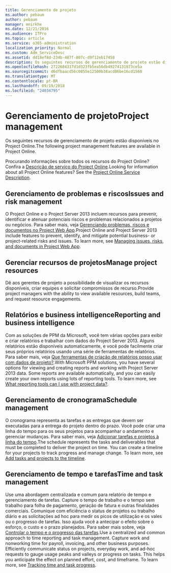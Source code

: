```yaml
---
title: Gerenciamento de projeto
ms.author: pebaum
author: pebaum
manager: mnirkhe
ms.date: 12/21/2016
ms.audience: ITPro
ms.topic: article
ms.service: o365-administration
localization_priority: Normal
ms.custom: Adm_ServiceDesc
ms.assetid: dd18ef8d-234b-487f-807c-d9f12eb17458
description: Os seguintes recursos de gerenciamento de projeto estão disponíveis no Project Online.
ms.openlocfilehash: 2722684317d1d323fb5ea56db49274131873ce5a
ms.sourcegitcommit: d6dfbaacd56c0855e12500b38acd06be16cd1560
ms.translationtype: MT
ms.contentlocale: pt-BR
ms.lasthandoff: 09/19/2018
ms.locfileid: "24034795"
---
```

# <a name="project-management"></a><span data-ttu-id="b458f-103">Gerenciamento de projeto</span><span class="sxs-lookup"><span data-stu-id="b458f-103">Project management</span></span>

<span data-ttu-id="b458f-104">Os seguintes recursos de gerenciamento de projeto estão disponíveis no Project Online.</span><span class="sxs-lookup"><span data-stu-id="b458f-104">The following project management features are available in Project Online.</span></span>
  
<span data-ttu-id="b458f-p101">Procurando informações sobre todos os recursos do Project Online? Confira a [Descrição de serviço do Project Online](project-online-service-description.md).</span><span class="sxs-lookup"><span data-stu-id="b458f-p101">Looking for information about all Project Online features? See the [Project Online Service Description](project-online-service-description.md).</span></span>
  
## <a name="issues-and-risk-management"></a><span data-ttu-id="b458f-107">Gerenciamento de problemas e riscos</span><span class="sxs-lookup"><span data-stu-id="b458f-107">Issues and risk management</span></span>
<span data-ttu-id="b458f-108"><a name="bkmk_IssuesRiskManagement"> </a></span><span class="sxs-lookup"><span data-stu-id="b458f-108"></span></span>

<span data-ttu-id="b458f-p102">O Project Online e o Project Server 2013 incluem recursos para prevenir, identificar e atenuar potenciais riscos e problemas relacionados a projetos ou negócios. Para saber mais, veja [Gerenciando problemas, riscos e documentos no Project Web App](https://go.microsoft.com/fwlink/?LinkId=402634).</span><span class="sxs-lookup"><span data-stu-id="b458f-p102">Project Online and Project Server 2013 include features to prevent, identify, and mitigate potential business- or project-related risks and issues. To learn more, see [Managing issues, risks, and documents in Project Web App](https://go.microsoft.com/fwlink/?LinkId=402634).</span></span>
  
## <a name="manage-project-resources"></a><span data-ttu-id="b458f-111">Gerenciar recursos de projetos</span><span class="sxs-lookup"><span data-stu-id="b458f-111">Manage project resources</span></span>
<span data-ttu-id="b458f-112"><a name="bkmk_ManageProjectResources"> </a></span><span class="sxs-lookup"><span data-stu-id="b458f-112"></span></span>

<span data-ttu-id="b458f-113">Dê aos gerentes de projeto a possibilidade de visualizar os recursos disponíveis, criar equipes e solicitar compromissos de recurso.</span><span class="sxs-lookup"><span data-stu-id="b458f-113">Provide project managers with the ability to view available resources, build teams, and request resource engagements.</span></span>
  
## <a name="reporting-and-business-intelligence"></a><span data-ttu-id="b458f-114">Relatórios e business intelligence</span><span class="sxs-lookup"><span data-stu-id="b458f-114">Reporting and business intelligence</span></span>
<span data-ttu-id="b458f-115"><a name="bkmk_ReportingBusinessIntelligence"> </a></span><span class="sxs-lookup"><span data-stu-id="b458f-115"></span></span>

<span data-ttu-id="b458f-p103">Com as soluções de PPM da Microsoft, você tem várias opções para exibir e criar relatórios e trabalhar com dados do Project Server 2013. Alguns relatórios estão disponíveis automaticamente, e você pode facilmente criar seus próprios relatórios usando uma série de ferramentas de relatórios. Para saber mais, veja [Que ferramentas de criação de relatórios posso usar com dados de projeto?](https://go.microsoft.com/fwlink/?LinkId=402642).</span><span class="sxs-lookup"><span data-stu-id="b458f-p103">With Microsoft PPM solutions, you have several options for viewing and creating reports and working with Project Server 2013 data. Some reports are available automatically, and you can easily create your own reports using lots of reporting tools. To learn more, see [What reporting tools can I use with project data?](https://go.microsoft.com/fwlink/?LinkId=402642).</span></span>
  
## <a name="schedule-management"></a><span data-ttu-id="b458f-119">Gerenciamento de cronograma</span><span class="sxs-lookup"><span data-stu-id="b458f-119">Schedule management</span></span>
<span data-ttu-id="b458f-120"><a name="bkmk_ScheduleManagement"> </a></span><span class="sxs-lookup"><span data-stu-id="b458f-120"></span></span>

<span data-ttu-id="b458f-p104">O cronograma representa as tarefas e as entregas que devem ser executadas para a entrega do projeto dentro do prazo. Você pode criar uma linha do tempo para os seus projetos para acompanhar o andamento e gerenciar mudanças. Para saber mais, veja [Adicionar tarefas e projetos à linha do tempo](https://go.microsoft.com/fwlink/?LinkID=402655).</span><span class="sxs-lookup"><span data-stu-id="b458f-p104">The schedule represents the tasks and deliverables that must be completed to deliver the project on time. You can create a timeline for your projects to track progress and manage change. To learn more, see [Add tasks and projects to the timeline](https://go.microsoft.com/fwlink/?LinkID=402655).</span></span>
  
## <a name="time-and-task-management"></a><span data-ttu-id="b458f-124">Gerenciamento de tempo e tarefas</span><span class="sxs-lookup"><span data-stu-id="b458f-124">Time and task management</span></span>
<span data-ttu-id="b458f-125"><a name="bkmk_TimeTaskManagement"> </a></span><span class="sxs-lookup"><span data-stu-id="b458f-125"></span></span>

<span data-ttu-id="b458f-p105">Use uma abordagem centralizada e comum para relatório de tempo e gerenciamento de tarefas. Capture o tempo de trabalho e o tempo sem trabalho para folha de pagamento, geração de fatura e outras finalidades comerciais. Comunique com eficiência o status de projetos ou trabalho diário e as solicitações ad hoc para medir os picos de utilização e os vales ou o progresso de tarefas. Isso ajuda você a antecipar o efeito sobre o esforço, o custo e o prazo planejados. Para saber mais sobre, veja [Controlar o tempo e o progresso das tarefas](https://go.microsoft.com/fwlink/p/?LinkId=271321).</span><span class="sxs-lookup"><span data-stu-id="b458f-p105">Use a centralized and common approach to time reporting and task management. Capture work and nonworking time for payroll, invoicing, and other business purposes. Efficiently communicate status on projects, everyday work, and ad-hoc requests to gauge usage peaks and valleys or progress on tasks. This helps you anticipate the effect on planned effort, cost, and timeframe. To learn more, see [Tracking time and task progress](https://go.microsoft.com/fwlink/p/?LinkId=271321).</span></span>
  

